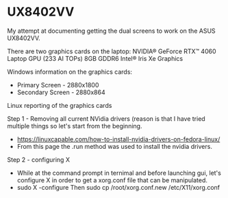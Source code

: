 # UX8402VV

My attempt at documenting getting the dual screens to work on the ASUS UX8402VV.

There are two graphics cards on the laptop:
NVIDIA® GeForce RTX™ 4060 Laptop GPU (233 AI TOPs) 8GB GDDR6 
Intel® Iris Xe Graphics

Windows information on the graphics cards:
- Primary Screen - 2880x1800
- Secondary Screen - 2880x864

Linux reporting of the graphics cards


Step 1 - Removing all current NVidia drivers (reason is that I have tried multiple things so let's start from the beginning.
- https://linuxcapable.com/how-to-install-nvidia-drivers-on-fedora-linux/
- From this page the .run method was used to install the nvidia drivers.


Step 2 - configuring X
- While at the command prompt in ternimal and before launching gui, let's configure X in order to get a xorg.conf file that can be manipulated.
- sudo X -configure Then sudo cp /root/xorg.conf.new /etc/X11/xorg.conf

